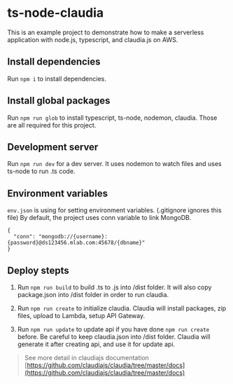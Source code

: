 # ts-node-claudia

This is an example project to demonstrate how to make a serverless application with node.js, typescript, and claudia.js on AWS.

## Install dependencies

Run `npm i` to install dependencies.

## Install global packages

Run `npm run glob` to install typescript, ts-node, nodemon, claudia. Those are all required for this project.

## Development server

Run `npm run dev` for a dev server. It uses nodemon to watch files and uses ts-node to run .ts code.

## Environment variables

`env.json` is using for setting environment variables. (.gitignore ignores this file)
By default, the project uses conn variable to link MongoDB.

```
{
  "conn": "mongodb://{username}:{password}@ds123456.mlab.com:45678/{dbname}"
}
```

## Deploy stepts

1. Run `npm run build` to build .ts to .js into /dist folder. It will also copy package.json into /dist folder in order to run claudia.

2. Run `npm run create` to initialize claudia. Claudia will install packages, zip files, upload to Lambda, setup API Gateway.

3. Run `npm run update` to update api if you have done `npm run create` before. Be careful to keep claudia.json into /dist folder. Claudia will generate it after creating api, and use it for update api.

 > See more detail in claudiajs documentation [https://github.com/claudiajs/claudia/tree/master/docs](https://github.com/claudiajs/claudia/tree/master/docs)
 
